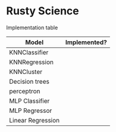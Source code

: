 # Rusty Science 

Implementation table

| Model             | Implemented? |
|-------------------|--------------|
| KNNClassifier     |              |
| KNNRegression     |              |
| KNNCluster        |              |
| Decision trees    |              |
| perceptron        |              |
| MLP Classifier    |              |
| MLP Regressor     |              |
| Linear Regression |              |
